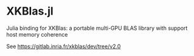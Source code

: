 # XKBlas.jl
Julia binding for XKBlas: a portable multi-GPU BLAS library with support host memory coherence

See https://gitlab.inria.fr/xkblas/dev/tree/v2.0
